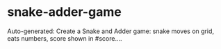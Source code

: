 # snake-adder-game
Auto-generated: Create a Snake and Adder game: snake moves on grid, eats numbers, score shown in #score....
